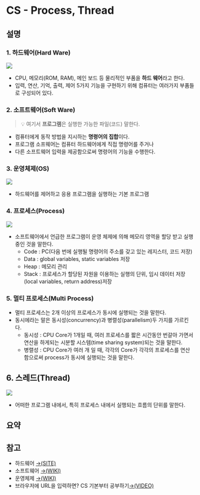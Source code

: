 # CS - Process, Thread

## 설명

### 1. 하드웨어(Hard Ware)

![](https://images.velog.io/images/vi2920va/post/a89b910d-08b7-48f5-80a4-4d235763752e/%EB%8B%A4%EC%9A%B4%EB%A1%9C%EB%93%9C%20(1).jpg)

- CPU, 메모리(ROM, RAM), 메인 보드 등 물리적인 부품을 **하드 웨어**라고 한다.
- 입력, 연산, 기억, 출력, 제어 5가지 기능을 구현하기 위해 컴퓨터는 여러가지 부품들로 구성되어 있다.

### 2. 소프트웨어(Soft Ware)

> 💡 여기서 **프로그램**은 실행한 가능한 파일(코드) 말한다.

- 컴퓨터에게 동작 방법을 지시하는 **명령어의 집합**이다.
- 프로그램 소프웨어는 컴퓨터 하드웨어에게 직접 명령어를 주거나
- 다른 소프트웨어 입력을 제공함으로써 명령어의 기능을 수행한다.

### 3. 운영체제(OS)

![](https://images.velog.io/images/vi2920va/post/6465d313-b338-4a7a-bf5b-fc1c8a2abe5d/Operating_system_placement_kor.png)
- 하드웨어를 제어하고 응용 프로그램을 실행하는 기본 프로그램

### 4. 프로세스(Process)

![](https://images.velog.io/images/vi2920va/post/156b3ef9-583f-43f3-ba1a-61a10ce8742e/process.png)

- 소프트웨어에서 언급한 프로그램이 운영 체제에 의해 메모리 영역을 할당 받고 실행 중인 것을 말한다.
  - Code : PC(다음 번에 실행될 명령어의 주소를 갖고 있는 레지스터, 코드 저장)
  - Data  : global variables, static variables 저장
  - Heap  : 메모리 관리
  - Stack : 프로세스가 할당된 자원을 이용하는 실행의 단위, 임시 데이터 저장(local variables, return address)저장
  
### 5. 멀티 프로세스(Multi Process)

- 멀티 프로세스는 2개 이상의 프로세스가 동시에 실행되는 것을 말한다.
- 동시에라는 말은 동시성(concurrency)과 병렬성(parallelism)두 가지를 가르킨다.
  - 동시성 : CPU Core가 1개일 때, 여러 프로세스를 짧은 시간동안 번갈아 가면서 연산을 하게되는 시분할 시스템(time sharing system)되는 것을 말한다.
  - 병렬성 : CPU Core가 여러 개 일 때, 각각의 Core가 각각의 프로세스를 연산함으로써 process가 동시에 실행되는 것을 말한다.
  
## 6. 스레드(Thread)

![](https://images.velog.io/images/vi2920va/post/da158f5f-5b54-4ede-9624-21bfffdd80f8/thread.png)

- 어떠한 프로그램 내에서, 특히 프로세스 내에서 실행되는 흐름의 단위를 말한다.

## 요약

## 참고

- 하드웨어 [→(SITE)](http://www.terms.co.kr/hardware.htm)
- 소프트웨어 [→(WIKI)](https://ko.wikipedia.org/wiki/%EC%86%8C%ED%94%84%ED%8A%B8%EC%9B%A8%EC%96%B4)
- 운영체제 [→(WIKI)](https://ko.wikipedia.org/wiki/%EC%9A%B4%EC%98%81_%EC%B2%B4%EC%A0%9C)
- 브라우저에 URL을 입력하면? CS 기본부터 공부하기[→(VIDEO)](https://www.youtube.com/watch?v=T2WqQcqssoE&ab_channel=%EA%B0%80%EC%9E%A5%EC%89%AC%EC%9A%B4%EC%9B%B9%EA%B0%9C%EB%B0%9CwithBoaz)